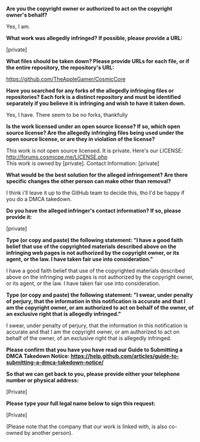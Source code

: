 __Are you the copyright owner or authorized to act on the copyright owner's behalf?__ 

Yes, I am.

__What work was allegedly infringed? If possible, please provide a URL:__ 

[private]

__What files should be taken down? Please provide URLs for each file, or if the entire repository, the repository's URL:__

https://github.com/TheAppleGamer/CosmicCore

__Have you searched for any forks of the allegedly infringing files or repositories? Each fork is a distinct repository and must be identified separately if you believe it is infringing and wish to have it taken down.__

Yes, I have. There seem to be no forks, thankfully

__Is the work licensed under an open source license? If so, which open source license? Are the allegedly infringing files being used under the open source license, or are they in violation of the license?__ 

This work is not open source licensed. It is private. Here's our LICENSE: http://forums.cosmicpe.me/LICENSE.php  
This work is owned by [private]. Contact Information: [private]

__What would be the best solution for the alleged infringement? Are there specific changes the other person can make other than removal?__ 

I think i'll leave it up to the GitHub team to decide this, tho I'd be happy if you do a DMCA takedown.

__Do you have the alleged infringer's contact information? If so, please provide it:__ 

[private]

__Type (or copy and paste) the following statement: "I have a good faith belief that use of the copyrighted materials described above on the infringing web pages is not authorized by the copyright owner, or its agent, or the law. I have taken fair use into consideration."__

I have a good faith belief that use of the copyrighted materials described above on the infringing web pages is not authorized by the copyright owner, or its agent, or the law. I have taken fair use into consideration.

__Type (or copy and paste) the following statement: "I swear, under penalty of perjury, that the information in this notification is accurate and that I am the copyright owner, or am authorized to act on behalf of the owner, of an exclusive right that is allegedly infringed."__

I swear, under penalty of perjury, that the information in this notification is accurate and that I am the copyright owner, or am authorized to act on behalf of the owner, of an exclusive right that is allegedly infringed.

__Please confirm that you have you have read our Guide to Submitting a DMCA Takedown Notice: https://help.github.com/articles/guide-to-submitting-a-dmca-takedown-notice/__

__So that we can get back to you, please provide either your telephone number or physical address:__ 

[Private]

__Please type your full legal name below to sign this request:__

[Private]

(Please note that the company that our work is linked with, is also co-owned by another person).
